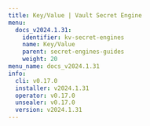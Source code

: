 ```yaml
---
title: Key/Value | Vault Secret Engine
menu:
  docs_v2024.1.31:
    identifier: kv-secret-engines
    name: Key/Value
    parent: secret-engines-guides
    weight: 20
menu_name: docs_v2024.1.31
info:
  cli: v0.17.0
  installer: v2024.1.31
  operator: v0.17.0
  unsealer: v0.17.0
  version: v2024.1.31
---
```


